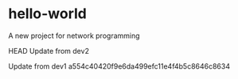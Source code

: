 # hello-world
A new project for network programming

HEAD
Update from dev2

Update from dev1
 a554c40420f9e6da499efc11e4f4b5c8646c8634
